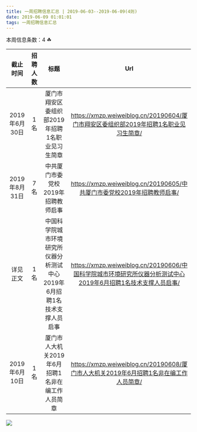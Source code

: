 ```yaml
---
title: 一周招聘信息汇总 | 2019-06-03--2019-06-09(4则)
date: 2019-06-09 01:01:01
tags: 一周招聘信息汇总
---
```

本周信息条数：4   ☘ 
<!-- more -->

| 截止时间 | 招聘人数 | 标题 | Url |
| :-: | :-: | :-: | :-: |
| 2019年6月30日 | 1名 | 厦门市翔安区委组织部2019年招聘1名职业见习生简章|https://xmzp.weiweiblog.cn/20190604/厦门市翔安区委组织部2019年招聘1名职业见习生简章/ |
| 2019年8月31日 | 7名 | 中共厦门市委党校2019年招聘教师启事|https://xmzp.weiweiblog.cn/20190605/中共厦门市委党校2019年招聘教师启事/ |
| 详见正文 | 1名 | 中国科学院城市环境研究所仪器分析测试中心2019年6月招聘1名技术支撑人员启事|https://xmzp.weiweiblog.cn/20190606/中国科学院城市环境研究所仪器分析测试中心2019年6月招聘1名技术支撑人员启事/ |
| 2019年6月10日 | 1名 | 厦门市人大机关2019年6月招聘1名非在编工作人员简章|https://xmzp.weiweiblog.cn/20190608/厦门市人大机关2019年6月招聘1名非在编工作人员简章/ |
![](https://cdn.weiweiblog.cn/20181015134814.png)